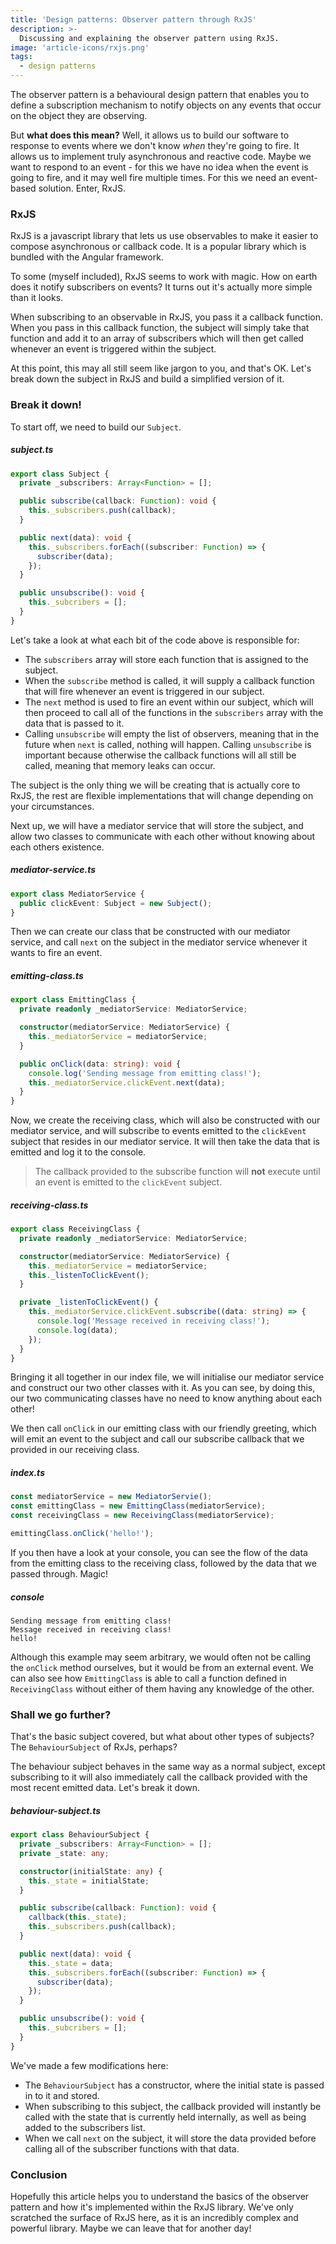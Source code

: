 ```yaml
---
title: 'Design patterns: Observer pattern through RxJS'
description: >-
  Discussing and explaining the observer pattern using RxJS.
image: 'article-icons/rxjs.png'
tags:
  - design patterns
---
```


The observer pattern is a behavioural design pattern that enables you to define a subscription mechanism to notify objects on any events that occur on the object they are observing.

But **what does this mean?** Well, it allows us to build our software to response to events where we don't know _when_ they're going to fire. It allows us to implement truly asynchronous and reactive code. Maybe we want to respond to an event - for this we have no idea when the event is going to fire, and it may well fire multiple times. For this we need an event-based solution. Enter, RxJS.

### RxJS

RxJS is a javascript library that lets us use observables to make it easier to compose asynchronous or callback code. It is a popular library which is bundled with the Angular framework.

To some (myself included), RxJS seems to work with magic. How on earth does it notify subscribers on events? It turns out it's actually more simple than it looks.

When subscribing to an observable in RxJS, you pass it a callback function. When you pass in this callback function, the subject will simply take that function and add it to an array of subscribers which will then get called whenever an event is triggered within the subject.

At this point, this may all still seem like jargon to you, and that's OK. Let's break down the subject in RxJS and build a simplified version of it.

### Break it down!

To start off, we need to build our `Subject`.

##### subject.ts

```ts
export class Subject {
  private _subscribers: Array<Function> = [];

  public subscribe(callback: Function): void {
    this._subscribers.push(callback);
  }

  public next(data): void {
    this._subscribers.forEach((subscriber: Function) => {
      subscriber(data);
    });
  }

  public unsubscribe(): void {
    this._subcribers = [];
  }
}
```

Let's take a look at what each bit of the code above is responsible for:

- The `subscribers` array will store each function that is assigned to the subject.
- When the `subscribe` method is called, it will supply a callback function that will fire whenever an event is triggered in our subject.
- The `next` method is used to fire an event within our subject, which will then proceed to call all of the functions in the `subscribers` array with the data that is passed to it.
- Calling `unsubscribe` will empty the list of observers, meaning that in the future when `next` is called, nothing will happen. Calling `unsubscribe` is important because otherwise the callback functions will all still be called, meaning that memory leaks can occur.

The subject is the only thing we will be creating that is actually core to RxJS, the rest are flexible implementations that will change depending on your circumstances.

Next up, we will have a mediator service that will store the subject, and allow two classes to communicate with each other without knowing about each others existence.

##### mediator-service.ts

```ts
export class MediatorService {
  public clickEvent: Subject = new Subject();
}
```

Then we can create our class that be constructed with our mediator service, and call `next` on the subject in the mediator service whenever it wants to fire an event.

##### emitting-class.ts

```ts
export class EmittingClass {
  private readonly _mediatorService: MediatorService;

  constructor(mediatorService: MediatorService) {
    this._mediatorService = mediatorService;
  }

  public onClick(data: string): void {
    console.log('Sending message from emitting class!');
    this._mediatorService.clickEvent.next(data);
  }
}
```

Now, we create the receiving class, which will also be constructed with our mediator service, and will subscribe to events emitted to the `clickEvent` subject that resides in our mediator service. It will then take the data that is emitted and log it to the console.

> The callback provided to the subscribe function will **not** execute until an event is emitted to the `clickEvent` subject.

##### receiving-class.ts

```ts
export class ReceivingClass {
  private readonly _mediatorService: MediatorService;

  constructor(mediatorService: MediatorService) {
    this._mediatorService = mediatorService;
    this._listenToClickEvent();
  }

  private _listenToClickEvent() {
    this._mediatorService.clickEvent.subscribe((data: string) => {
      console.log('Message received in receiving class!');
      console.log(data);
    });
  }
}
```

Bringing it all together in our index file, we will initialise our mediator service and construct our two other classes with it. As you can see, by doing this, our two communicating classes have no need to know anything about each other!

We then call `onClick` in our emitting class with our friendly greeting, which will emit an event to the subject and call our subscribe callback that we provided in our receiving class.

##### index.ts

```ts
const mediatorService = new MediatorServie();
const emittingClass = new EmittingClass(mediatorService);
const receivingClass = new ReceivingClass(mediatorService);

emittingClass.onClick('hello!');
```

If you then have a look at your console, you can see the flow of the data from the emitting class to the receiving class, followed by the data that we passed through. Magic!

##### console

```console
Sending message from emitting class!
Message received in receiving class!
hello!
```

Although this example may seem arbitrary, we would often not be calling the `onClick` method ourselves, but it would be from an external event. We can also see how `EmittingClass` is able to call a function defined in `ReceivingClass` without either of them having any knowledge of the other.

### Shall we go further?

That's the basic subject covered, but what about other types of subjects? The `BehaviourSubject` of RxJs, perhaps?

The behaviour subject behaves in the same way as a normal subject, except subscribing to it will also immediately call the callback provided with the most recent emitted data. Let's break it down.

##### behaviour-subject.ts

```ts
export class BehaviourSubject {
  private _subscribers: Array<Function> = [];
  private _state: any;

  constructor(initialState: any) {
    this._state = initialState;
  }

  public subscribe(callback: Function): void {
    callback(this._state);
    this._subscribers.push(callback);
  }

  public next(data): void {
    this._state = data;
    this._subscribers.forEach((subscriber: Function) => {
      subscriber(data);
    });
  }

  public unsubscribe(): void {
    this._subcribers = [];
  }
}
```

We've made a few modifications here:

- The `BehaviourSubject` has a constructor, where the initial state is passed in to it and stored.
- When subscribing to this subject, the callback provided will instantly be called with the state that is currently held internally, as well as being added to the subscribers list.
- When we call `next` on the subject, it will store the data provided before calling all of the subscriber functions with that data.

### Conclusion

Hopefully this article helps you to understand the basics of the observer pattern and how it's implemented within the RxJS library. We've only scratched the surface of RxJS here, as it is an incredibly complex and powerful library. Maybe we can leave that for another day!
